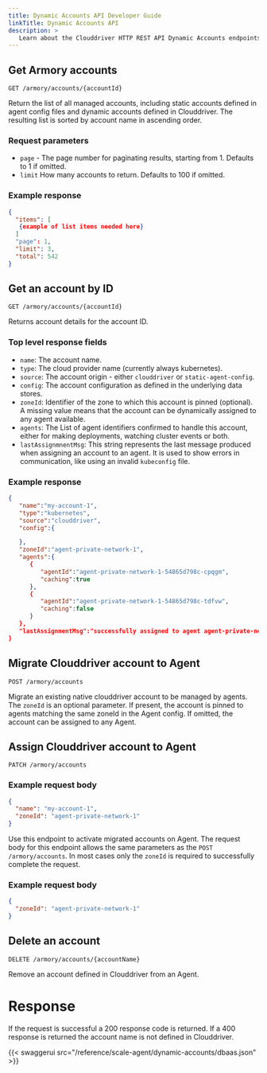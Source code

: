 ```yaml
---
title: Dynamic Accounts API Developer Guide
linkTitle: Dynamic Accounts API
description: >
   Learn about the Clouddriver HTTP REST API Dynamic Accounts endpoints for the Armory Scale Agent for Spinnaker and Kubernetes.
---
```


## Get Armory accounts
`GET /armory/accounts/{accountId}`

Return the list of all managed accounts, including static accounts defined in agent config files and dynamic accounts defined in Clouddriver. The resulting list is sorted by account name in ascending order.

### Request parameters
 - `page` -  The page number for paginating results, starting from 1. Defaults to 1 if omitted.
 - `limit` How many accounts to return. Defaults to 100 if omitted.

### Example response
``` json
{
  "items": [
   {example of list items needed here}
  ]
  "page": 1,
  "limit": 3,
  "total": 542
}
```
## Get an account by ID

`GET /armory/accounts/{accountId}`

Returns account details for the account ID.

### Top level response fields
 - `name`: The account name.
 - `type`: The cloud provider name (currently always kubernetes).
 - `source`: The account origin - either `clouddriver` or  `static-agent-config`.
 - `config`: The account configuration as defined in the underlying data stores.
 - `zoneId`: Identifier of the zone to which this account is pinned (optional). A missing value means that the account can be dynamically assigned to any agent available.
 - `agents`: The List of agent identifiers confirmed to handle this account, either for making deployments, watching cluster events or both.
 - `lastAssignmnentMsg`: This string represents the last message produced when assigning an account to an agent. It is used to show errors in communication, like using an invalid `kubeconfig` file. 



### Example response
``` json
{
   "name":"my-account-1",
   "type":"kubernetes",
   "source":"clouddriver",
   "config":{

   },
   "zoneId":"agent-private-network-1",
   "agents":{
      {
         "agentId":"agent-private-network-1-54865d798c-cpqgm",
         "caching":true
      },
      {
         "agentId":"agent-private-network-1-54865d798c-tdfvw",
         "caching":false
      }
   },
   "lastAssignmentMsg":"successfully assigned to agent agent-private-network-1-54865d798c-tdfvw for executing operations"
}
```
## Migrate Clouddriver account to Agent
`POST /armory/accounts`

Migrate an existing native clouddriver account to be managed by agents.
The `zoneId` is an optional parameter. If present, the account is pinned to agents matching the same zoneId in the Agent config. If omitted, the account can be assigned to any Agent. 

## Assign Clouddriver account to Agent
`PATCH /armory/accounts`

### Example request body

```json
{
  "name": "my-account-1",
  "zoneId": "agent-private-network-1"
}
```

Use this endpoint to activate migrated accounts on Agent. The request body for this endpoint allows the same parameters as the `POST /armory/accounts`. In most cases only the  `zoneId` is required to successfully complete the request.

### Example request body

```json
{
  "zoneId": "agent-private-network-1"
}
```

##  Delete an account
`DELETE /armory/accounts/{accountName}`

Remove an account defined in Clouddriver from an Agent.

# Response
If the request is successful a 200 response code is returned. If a 400 response is returned the account name is not defined in Clouddriver.


 {{< swaggerui src="/reference/scale-agent/dynamic-accounts/dbaas.json" >}} 